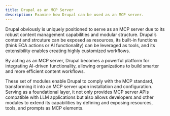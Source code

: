 ```yaml
---
title: Drupal as an MCP Server
description: Examine how Drupal can be used as an MCP server.
---
```


Drupal obviously is uniquely positioned to serve as an MCP server due to its robust content management capabilities and modular structure. Drupal’s content and strcuture can be exposed as resources, its built-in functions (think ECA actions or AI functionality) can be leveraged as tools, and its extensibility enables creating highly customized workflows.

By acting as an MCP server, Drupal becomes a powerful platform for integrating AI-driven functionality, allowing organizations to build smarter and more efficient content workflows.

These set of modules enable Drupal to comply with the MCP standard, transforming it into an MCP server upon installation and configuration. Serving as a foundational layer, it not only provides MCP server APIs compatible with LLM applications but also allows developers and other modules to extend its capabilities by defining and exposing resources, tools, and prompts as MCP elements.
